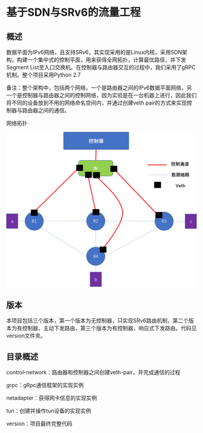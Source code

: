 # 基于SDN与SRv6的流量工程

## 概述

数据平面为IPv6网络，且支持SRv6，其实现采用的是Linux内核，采用SDN架构，构建一个集中式的控制平面，用来获得全网拓扑，计算最优路径，并下发Segment List至入口交换机。在控制器与路由器交互的过程中，我们采用了gRPC机制。整个项目采用Python 2.7

备注：整个架构中，包括两个网络，一个是路由器之间的IPv6数据平面网络，另一个是控制器与路由器之间的控制网络，因为实验是在一台机器上进行，因此我们将不同的设备放到不用的网络命名空间内，并通过创建veth pair的方式来实现控制器与路由器之间的通信。

网络拓扑

![image](https://github.com/OucMan/TrafficEngineering/blob/main/version/1/Topo.png)

## 版本

本项目包括三个版本，第一个版本为无控制器，只实现SRv6路由机制，第二个版本为有控制器，主动下发路由，第三个版本为有控制器，响应式下发路由。代码见version文件夹。


## 目录概述

control-network：路由器和控制器之间创建veth-pair，并完成通信的过程

grpc：gRpc通信框架的实现实例

netadapter：获得网卡信息的实现实例

tun：创建并操作tun设备的实现实例

version：项目最终完整代码
